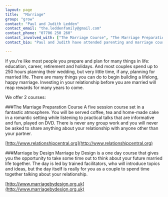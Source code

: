 ```yaml
---
layout: page
title:  "Marriage"
group: "grow"
contact: "Paul and Judith Ledden"
contact_email: "the.leddenfamily@gmail.com"
contact_phone: "07706 250 260"
contact_involved_with: ["The Marriage Course", "The Marriage Preparation Course", "Marriage by Design", "The Parenting Children Course", "Parenting Teenagers Course"]
contact_bio: "Paul and Judith have attended parenting and marriage courses and found them invaluable for their own marriage and family life.  Their hope is to see marriages and family life relationships strengthened through these courses.  They have 2 wonderful teenagers!"

---
```


If you're like most people you prepare and plan for many things in life: education, career, retirement and holidays. And most couples spend up to 250 hours planning their wedding, but very little time, if any, planning for married life. There are many things you can do to begin building a lifelong, happy marriage. Investing in your relationship before you are married will reap rewards for many years to come.

We offer 2 courses:

###The Marriage Preparation Course
A five session course set in a fantastic atmosphere. You will be served coffee, tea and home-made cake in a romantic setting while listening to practical talks that are informative and fun, played on DVD. There is never any group work and you will never be asked to share anything about your relationship with anyone other than your partner.

[http://www.relationshipcentral.org](http://www.relationshipcentral.org)

###Marriage by Design
Marriage by Design is a one day course that gives you the opportunity to take some time out to think about your future married life together. The day is led by trained facilitators, who will introduce topics and ideas, but the day itself is really for you as a couple to spend time together talking about your relationship.

[http://www.marriagebydesign.org.uk](http://www.marriagebydesign.org.uk)

